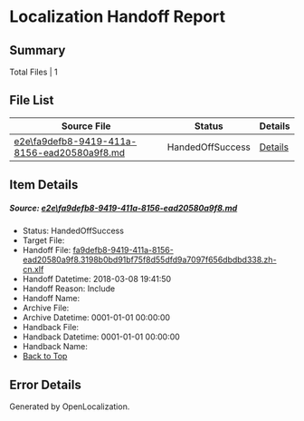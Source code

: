 # <a name='report-top'></a> Localization Handoff Report

## Summary
 Total Files | 1

## File List
 Source File | Status | Details 
 ----------- | ------ | ------- 
 [e2e\fa9defb8-9419-411a-8156-ead20580a9f8.md](https://github.com/OpenLocalizationTestOrg/ol-test4/blob/3482209a45cf52ebd53ce2b2e3a844ff78d80f38/e2e/fa9defb8-9419-411a-8156-ead20580a9f8.md) | HandedOffSuccess | [Details](#bdf33e3a25487c0bf413cf7f135a4ffaf5acf8681)

## Item Details
##### <a name='bdf33e3a25487c0bf413cf7f135a4ffaf5acf8681'></a> Source: [e2e\fa9defb8-9419-411a-8156-ead20580a9f8.md](https://github.com/OpenLocalizationTestOrg/ol-test4/blob/3482209a45cf52ebd53ce2b2e3a844ff78d80f38/e2e/fa9defb8-9419-411a-8156-ead20580a9f8.md)
* Status: HandedOffSuccess
* Target File: 
* Handoff File: [fa9defb8-9419-411a-8156-ead20580a9f8.3198b0bd91bf75f8d55dfd9a7097f656dbdbd338.zh-cn.xlf](https://github.com/OpenLocalizationTestOrg/ol-test4-handoff/blob/172a93bbab8a776ad7277d2b19c89bb22bee8b17/ol-handoff/OpenLocalizationTestOrg/ol-test4-zhcn/qimu/ht/fa9defb8-9419-411a-8156-ead20580a9f8.3198b0bd91bf75f8d55dfd9a7097f656dbdbd338.zh-cn.xlf)
* Handoff Datetime: 2018-03-08 19:41:50
* Handoff Reason: Include
* Handoff Name: 
* Archive File: 
* Archive Datetime: 0001-01-01 00:00:00
* Handback File: 
* Handback Datetime: 0001-01-01 00:00:00
* Handback Name: 
* [Back to Top](#report-top)


## Error Details

Generated by OpenLocalization.
